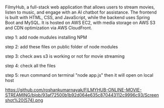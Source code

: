 
FilmyHub, a full-stack web application that allows users to stream movies, listen to music, and engage with an AI chatbot for assistance. The frontend is built with HTML, CSS, and JavaScript, while the backend uses Spring Boot and MySQL. It is hosted on AWS EC2, with media storage on AWS S3 and CDN optimization via AWS CloudFront.


step 1:
add node mudules installing NPM 

step 2:
add these files on public folder of node modules

step 3:
check aws s3  is working or not for movie streaming

step 4:
check all the files 

step 5:
reun command on terminal "node app.js" then it will open on local host

https://github.com/roshankumarnayak/FILMYHUB-ONLINE-MOVIE-STREAMING/blob/93af72500b1b92d064e635c870443112c9996c93/Screenshot%20(574).png
